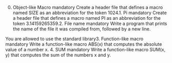 0. Object-like Macro
mandatory
Create a header file that defines a macro named SIZE as an abbreviation for the token 1024.1. Pi
mandatory
Create a header file that defines a macro named PI as an abbreviation for the token 3.14159265359.2. File name
mandatory
Write a program that prints the name of the file it was compiled from, followed by a new line.

You are allowed to use the standard library3. Function-like macro
mandatory
Write a function-like macro ABS(x) that computes the absolute value of a number x.
4. SUM
mandatory
Write a function-like macro SUM(x, y) that computes the sum of the numbers x and y.

